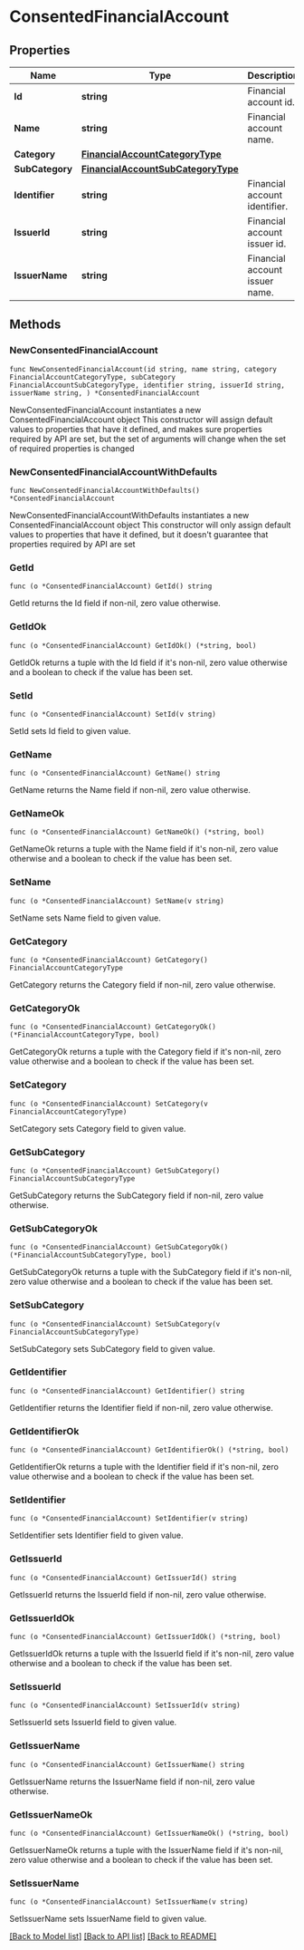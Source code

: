 # ConsentedFinancialAccount

## Properties

Name | Type | Description | Notes
------------ | ------------- | ------------- | -------------
**Id** | **string** | Financial account id. | 
**Name** | **string** | Financial account name. | 
**Category** | [**FinancialAccountCategoryType**](FinancialAccountCategoryType.md) |  | 
**SubCategory** | [**FinancialAccountSubCategoryType**](FinancialAccountSubCategoryType.md) |  | 
**Identifier** | **string** | Financial account identifier. | 
**IssuerId** | **string** | Financial account issuer id. | 
**IssuerName** | **string** | Financial account issuer name. | 

## Methods

### NewConsentedFinancialAccount

`func NewConsentedFinancialAccount(id string, name string, category FinancialAccountCategoryType, subCategory FinancialAccountSubCategoryType, identifier string, issuerId string, issuerName string, ) *ConsentedFinancialAccount`

NewConsentedFinancialAccount instantiates a new ConsentedFinancialAccount object
This constructor will assign default values to properties that have it defined,
and makes sure properties required by API are set, but the set of arguments
will change when the set of required properties is changed

### NewConsentedFinancialAccountWithDefaults

`func NewConsentedFinancialAccountWithDefaults() *ConsentedFinancialAccount`

NewConsentedFinancialAccountWithDefaults instantiates a new ConsentedFinancialAccount object
This constructor will only assign default values to properties that have it defined,
but it doesn't guarantee that properties required by API are set

### GetId

`func (o *ConsentedFinancialAccount) GetId() string`

GetId returns the Id field if non-nil, zero value otherwise.

### GetIdOk

`func (o *ConsentedFinancialAccount) GetIdOk() (*string, bool)`

GetIdOk returns a tuple with the Id field if it's non-nil, zero value otherwise
and a boolean to check if the value has been set.

### SetId

`func (o *ConsentedFinancialAccount) SetId(v string)`

SetId sets Id field to given value.


### GetName

`func (o *ConsentedFinancialAccount) GetName() string`

GetName returns the Name field if non-nil, zero value otherwise.

### GetNameOk

`func (o *ConsentedFinancialAccount) GetNameOk() (*string, bool)`

GetNameOk returns a tuple with the Name field if it's non-nil, zero value otherwise
and a boolean to check if the value has been set.

### SetName

`func (o *ConsentedFinancialAccount) SetName(v string)`

SetName sets Name field to given value.


### GetCategory

`func (o *ConsentedFinancialAccount) GetCategory() FinancialAccountCategoryType`

GetCategory returns the Category field if non-nil, zero value otherwise.

### GetCategoryOk

`func (o *ConsentedFinancialAccount) GetCategoryOk() (*FinancialAccountCategoryType, bool)`

GetCategoryOk returns a tuple with the Category field if it's non-nil, zero value otherwise
and a boolean to check if the value has been set.

### SetCategory

`func (o *ConsentedFinancialAccount) SetCategory(v FinancialAccountCategoryType)`

SetCategory sets Category field to given value.


### GetSubCategory

`func (o *ConsentedFinancialAccount) GetSubCategory() FinancialAccountSubCategoryType`

GetSubCategory returns the SubCategory field if non-nil, zero value otherwise.

### GetSubCategoryOk

`func (o *ConsentedFinancialAccount) GetSubCategoryOk() (*FinancialAccountSubCategoryType, bool)`

GetSubCategoryOk returns a tuple with the SubCategory field if it's non-nil, zero value otherwise
and a boolean to check if the value has been set.

### SetSubCategory

`func (o *ConsentedFinancialAccount) SetSubCategory(v FinancialAccountSubCategoryType)`

SetSubCategory sets SubCategory field to given value.


### GetIdentifier

`func (o *ConsentedFinancialAccount) GetIdentifier() string`

GetIdentifier returns the Identifier field if non-nil, zero value otherwise.

### GetIdentifierOk

`func (o *ConsentedFinancialAccount) GetIdentifierOk() (*string, bool)`

GetIdentifierOk returns a tuple with the Identifier field if it's non-nil, zero value otherwise
and a boolean to check if the value has been set.

### SetIdentifier

`func (o *ConsentedFinancialAccount) SetIdentifier(v string)`

SetIdentifier sets Identifier field to given value.


### GetIssuerId

`func (o *ConsentedFinancialAccount) GetIssuerId() string`

GetIssuerId returns the IssuerId field if non-nil, zero value otherwise.

### GetIssuerIdOk

`func (o *ConsentedFinancialAccount) GetIssuerIdOk() (*string, bool)`

GetIssuerIdOk returns a tuple with the IssuerId field if it's non-nil, zero value otherwise
and a boolean to check if the value has been set.

### SetIssuerId

`func (o *ConsentedFinancialAccount) SetIssuerId(v string)`

SetIssuerId sets IssuerId field to given value.


### GetIssuerName

`func (o *ConsentedFinancialAccount) GetIssuerName() string`

GetIssuerName returns the IssuerName field if non-nil, zero value otherwise.

### GetIssuerNameOk

`func (o *ConsentedFinancialAccount) GetIssuerNameOk() (*string, bool)`

GetIssuerNameOk returns a tuple with the IssuerName field if it's non-nil, zero value otherwise
and a boolean to check if the value has been set.

### SetIssuerName

`func (o *ConsentedFinancialAccount) SetIssuerName(v string)`

SetIssuerName sets IssuerName field to given value.



[[Back to Model list]](../README.md#documentation-for-models) [[Back to API list]](../README.md#documentation-for-api-endpoints) [[Back to README]](../README.md)


